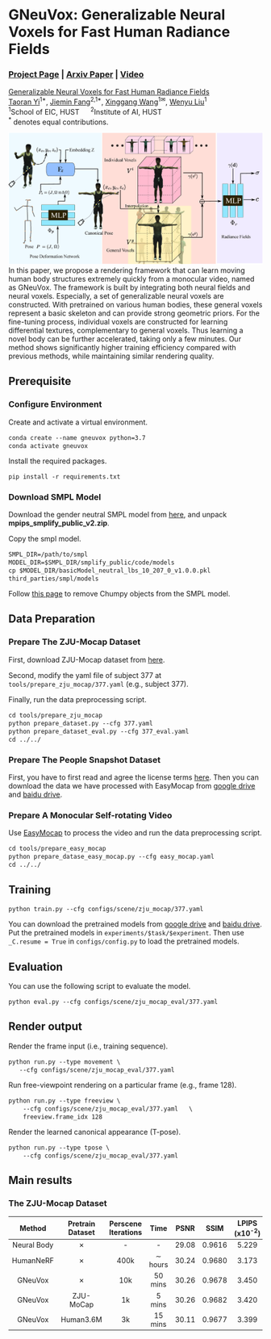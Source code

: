 # GNeuVox: Generalizable Neural Voxels for Fast Human Radiance Fields
### [Project Page](http://taoranyi.com/gneuvox/) | [Arxiv Paper](https://arxiv.org/abs/) | [Video](https://youtu.be/fzaKbZhKIFI)

[Generalizable Neural Voxels for Fast Human Radiance Fields](https://taoranyi.github.io/geneuvox)  
[Taoran Yi](https://github.com/taoranyi)<sup>1*</sup>, 
[Jiemin Fang](https://jaminfong.cn/)<sup>2,1*</sup>, [Xinggang Wang](https://xinggangw.info/)<sup>1✉</sup>,  [Wenyu Liu](http://eic.hust.edu.cn/professor/liuwenyu/)<sup>1</sup>  
<sup>1</sup>School of EIC, HUST &emsp; <sup>2</sup>Institute of AI, HUST &emsp;  
<sup>*</sup> denotes equal contributions.

![block](./imgs/framework.png)
In this paper, we propose a rendering framework that can learn moving human body structures extremely quickly from a monocular video, named as GNeuVox. The framework is built by integrating both neural fields and neural voxels. Especially, a set of generalizable neural voxels are constructed. With pretrained on various human bodies, these general voxels represent a basic skeleton and can provide strong geometric priors. For the fine-tuning process, individual voxels are constructed for learning differential textures, complementary to general voxels. Thus learning a novel body can be further accelerated, taking only a few minutes. Our method shows significantly higher training efficiency compared with previous methods, while maintaining similar rendering quality.
## Prerequisite

### Configure Environment

Create and activate a virtual environment.

    conda create --name gneuvox python=3.7
    conda activate gneuvox

Install the required packages.

    pip install -r requirements.txt

### Download SMPL Model

Download the gender neutral SMPL model from [here](https://smplify.is.tue.mpg.de/), and unpack **mpips_smplify_public_v2.zip**.

Copy the smpl model.

    SMPL_DIR=/path/to/smpl
    MODEL_DIR=$SMPL_DIR/smplify_public/code/models
    cp $MODEL_DIR/basicModel_neutral_lbs_10_207_0_v1.0.0.pkl third_parties/smpl/models

Follow [this page](https://github.com/vchoutas/smplx/tree/master/tools) to remove Chumpy objects from the SMPL model.


## Data Preparation

### Prepare The ZJU-Mocap Dataset
First, download ZJU-Mocap dataset from [here](https://github.com/zju3dv/neuralbody/blob/master/INSTALL.md#zju-mocap-dataset). 

Second, modify the yaml file of subject 377 at `tools/prepare_zju_mocap/377.yaml` (e.g., subject 377).

Finally, run the data preprocessing script.

    cd tools/prepare_zju_mocap
    python prepare_dataset.py --cfg 377.yaml
    python prepare_dataset_eval.py --cfg 377_eval.yaml
    cd ../../

### Prepare The People Snapshot Dataset

First, you have to first read and agree the license terms [here](https://graphics.tu-bs.de/people-snapshot). Then you can download the data we have processed with EasyMocap from [google drive](https://drive.google.com/drive/folders/1wJ1oj82eGNXp0xjGmzNj_-SguE60ikB7?usp=sharing) and [baidu drive](https://pan.baidu.com/s/1yaxXwdWJ4dB2zV1iQ6rU-g?pwd=ko2e).


### Prepare A Monocular Self-rotating Video
Use [EasyMocap](https://chingswy.github.io/easymocap-public-doc/quickstart/quickstart.html#demo-on-monocular-videos) to process the video and run the data preprocessing script.

    cd tools/prepare_easy_mocap
    python prepare_datase_easy_mocap.py --cfg easy_mocap.yaml
    cd ../../

## Training

    python train.py --cfg configs/scene/zju_mocap/377.yaml
You can download the pretrained models from [google drive](https://drive.google.com/drive/folders/1wJ1oj82eGNXp0xjGmzNj_-SguE60ikB7?usp=sharing) and [baidu drive](https://pan.baidu.com/s/1yaxXwdWJ4dB2zV1iQ6rU-g?pwd=ko2e). Put the pretrained models in `experiments/$task/$experiment`. Then use `_C.resume = True` in `configs/config.py` to load the pretrained models.

## Evaluation
You can use the following script to evaluate the model.

    python eval.py --cfg configs/scene/zju_mocap_eval/377.yaml 

## Render output
Render the frame input (i.e., training sequence).

    python run.py --type movement \
       --cfg configs/scene/zju_mocap_eval/377.yaml   

Run free-viewpoint rendering on a particular frame (e.g., frame 128).

    python run.py --type freeview \
        --cfg configs/scene/zju_mocap_eval/377.yaml   \
        freeview.frame_idx 128


Render the learned canonical appearance (T-pose).

    python run.py --type tpose \
        --cfg configs/scene/zju_mocap_eval/377.yaml   
## Main results
### The ZJU-Mocap Dataset
| **Method** | **Pretrain Dataset**  | **Perscene Iterations** |**Time** | **PSNR** | **SSIM** | **LPIPS** (x10<sup>-2</sup>)|
|:-:|:-:|:-:|:-:|:-:|:-:|:-:|
Neural Body | ✗ |- | - |29.08| 0.9616 |5.229
HumanNeRF | ✗ | 400k |∼ hours |30.24 |0.9680 |3.173
GNeuVox  |✗ |10k|50 mins| 30.26 |0.9678| 3.450
GNeuVox   |ZJU-MoCap |1k |5 mins|30.26 |0.9682| 3.420
GNeuVox | Human3.6M |3k |15 mins |30.11 |0.9677 |3.399

